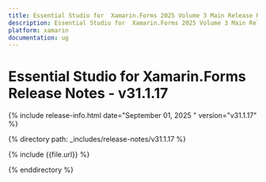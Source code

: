 ```yaml
---
title: Essential Studio for  Xamarin.Forms 2025 Volume 3 Main Release Release Notes   - v31.1.17
description: Essential Studio for  Xamarin.Forms 2025 Volume 3 Main Release Release Notes   - v31.1.17
platform: xamarin
documentation: ug
---
```


# Essential Studio for  Xamarin.Forms  Release Notes   - v31.1.17

{% include release-info.html date="September 01, 2025 "  version="v31.1.17" %}

{% directory path: _includes/release-notes/v31.1.17 %}

{% include {{file.url}} %}

{% enddirectory %}